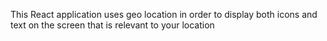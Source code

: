 This React application uses geo location in order to display both icons and text on the screen that is relevant to your location